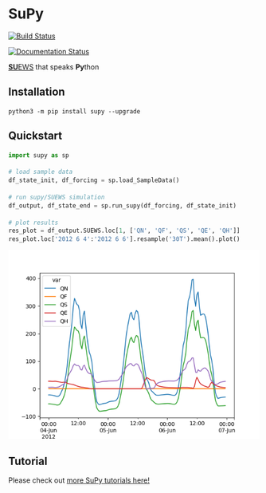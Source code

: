 # SuPy

[![Build Status](https://dev.azure.com/sunt05/SUEWS/_apis/build/status/sunt05.SuPy?branchName=master)](https://dev.azure.com/sunt05/SUEWS/_build/latest?definitionId=11?branchName=master)

[![Documentation Status](https://readthedocs.org/projects/supy/badge/?version=latest)](https://supy.readthedocs.io/en/latest/?badge=latest)

[**SU**EWS](https://suews-docs.readthedocs.io) that speaks **Py**thon

## Installation

```shell
python3 -m pip install supy --upgrade
```

## Quickstart

```python
import supy as sp

# load sample data
df_state_init, df_forcing = sp.load_SampleData()

# run supy/SUEWS simulation
df_output, df_state_end = sp.run_supy(df_forcing, df_state_init)

# plot results
res_plot = df_output.SUEWS.loc[1, ['QN', 'QF', 'QS', 'QE', 'QH']]
res_plot.loc['2012 6 4':'2012 6 6'].resample('30T').mean().plot()
```
![sample plot](./sample_plot.png)

## Tutorial
Please check out [more SuPy tutorials here!](https://supy.readthedocs.io/en/latest/tutorial/tutorial.html)
